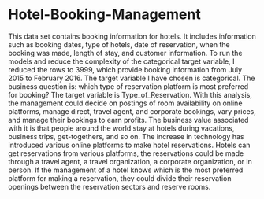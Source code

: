 # Hotel-Booking-Management
This data set contains booking information for hotels. It includes information such as booking dates, type of hotels, date of reservation, when the booking was made, length of stay, and customer information. To run the models and reduce the complexity of the categorical target variable, I reduced the rows to 3999, which provide booking information from July 2015 to February 2016. The target variable I have chosen is categorical. The business question is: which type of reservation platform is most preferred for booking? The target variable is Type_of_Reservation. With this analysis, the management could decide on postings of room availability on online platforms, manage direct, travel agent, and corporate bookings, vary prices, and manage their bookings to earn profits. The business value associated with it is that people around the world stay at hotels during vacations, business trips, get-togethers, and so on. The increase in technology has introduced various online platforms to make hotel reservations. Hotels can get reservations from various platforms, the reservations could be made through a travel agent, a travel organization, a corporate organization, or in person. If the management of a hotel knows which is the most preferred platform for making a reservation, they could divide their reservation openings between the reservation sectors and reserve rooms. 
